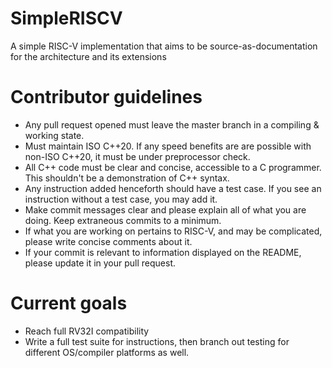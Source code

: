 # SimpleRISCV
A simple RISC-V implementation that aims to be source-as-documentation for the architecture and its extensions

# Contributor guidelines
* Any pull request opened must leave the master branch in a compiling & working state. 
* Must maintain ISO C++20. If any speed benefits are are possible with non-ISO C++20, it must be under preprocessor check.
* All C++ code must be clear and concise, accessible to a C programmer. This shouldn't be a demonstration of C++ syntax.
* Any instruction added henceforth should have a test case. If you see an instruction without a test case, you may add it.
* Make commit messages clear and please explain all of what you are doing. Keep extraneous commits to a minimum.
* If what you are working on pertains to RISC-V, and may be complicated, please write concise comments about it.
* If your commit is relevant to information displayed on the README, please update it in your pull request.

# Current goals
* Reach full RV32I compatibility
* Write a full test suite for instructions, then branch out testing for different OS/compiler platforms as well.